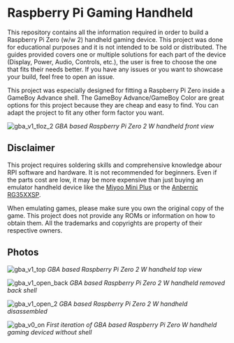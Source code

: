 # Raspberry Pi Gaming Handheld

This repository contains all the information required in order to build a Raspberry Pi Zero (w/w 2) handheld gaming device. This project was done for educational purposes and it is not intended to be sold or distributed. The guides provided covers one or multiple solutions for each part of the device (Display, Power, Audio, Controls, etc.), the user is free to choose the one that fits their needs better. If you have any issues or you want to showcase your build, feel free to open an issue.

This project was especially designed for fitting a Raspberry Pi Zero inside a GameBoy Advance shell. The GameBoy Advance/GameBoy Color are great options for this project because they are cheap and easy to find. You can adapt the project to fit any other form factor you want.

![gba_v1_tloz_2](https://github.com/user-attachments/assets/2cc65e39-0ebb-481b-9a88-2941abadccc1)
*GBA based Raspberry Pi Zero 2 W handheld front view*


## Disclaimer

This project requires soldering skills and comprehensive knowledge abour RPI software and hardware. It is not recommended for beginners. Even if the parts cost are low, it may be more expensive than just buying an emulator handheld device like the [Miyoo Mini Plus](https://www.miyoogame.com/product/miyoo-mini-plus-retro-handheld-game-console/) or the [Anbernic RG35XXSP](https://anbernic.com/products/rg35xxsp).

When emulating games, please make sure you own the original copy of the game. This project does not provide any ROMs or information on how to obtain them. All the trademarks and copyrights are property of their respective owners.

## Photos

![gba_v1_top](https://github.com/user-attachments/assets/e48347ce-e86e-43f2-8e6f-c7fd837df042)
*GBA based Raspberry Pi Zero 2 W handheld top view*

![gba_v1_open_back](https://github.com/user-attachments/assets/27b0ed0c-df33-4893-a942-d3b690a50aba)
*GBA based Raspberry Pi Zero 2 W handheld removed back shell*

![gba_v1_open_2](https://github.com/user-attachments/assets/63912f7b-cbea-453b-8082-c8190595b071)
*GBA based Raspberry Pi Zero 2 W handheld disassembled*

![gba_v0_on](https://github.com/user-attachments/assets/4ab47ea1-d4bf-4ba2-8c27-a6aae4a52b98)
*First iteration of GBA based Raspberry Pi Zero W handheld gaming deviced without shell*
